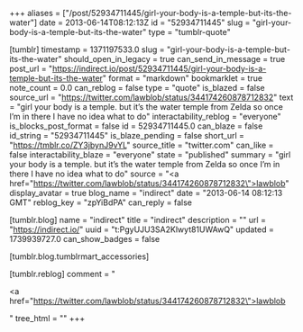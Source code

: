 +++
aliases = ["/post/52934711445/girl-your-body-is-a-temple-but-its-the-water"]
date = 2013-06-14T08:12:13Z
id = "52934711445"
slug = "girl-your-body-is-a-temple-but-its-the-water"
type = "tumblr-quote"

[tumblr]
timestamp = 1371197533.0
slug = "girl-your-body-is-a-temple-but-its-the-water"
should_open_in_legacy = true
can_send_in_message = true
post_url = "https://indirect.io/post/52934711445/girl-your-body-is-a-temple-but-its-the-water"
format = "markdown"
bookmarklet = true
note_count = 0.0
can_reblog = false
type = "quote"
is_blazed = false
source_url = "https://twitter.com/lawblob/status/344174260878712832"
text = "girl your body is a temple. but it’s the water temple from Zelda so once I’m in there I have no idea what to do"
interactability_reblog = "everyone"
is_blocks_post_format = false
id = 52934711445.0
can_blaze = false
id_string = "52934711445"
is_blaze_pending = false
short_url = "https://tmblr.co/ZY3jbynJ9vYL"
source_title = "twitter.com"
can_like = false
interactability_blaze = "everyone"
state = "published"
summary = "girl your body is a temple. but it’s the water temple from Zelda so once I’m in there I have no idea what to do"
source = "<a href=\"https://twitter.com/lawblob/status/344174260878712832\">lawblob</a>"
display_avatar = true
blog_name = "indirect"
date = "2013-06-14 08:12:13 GMT"
reblog_key = "zpYiBdPA"
can_reply = false

[tumblr.blog]
name = "indirect"
title = "indirect"
description = ""
url = "https://indirect.io/"
uuid = "t:PgyUJU3SA2Klwyt81UWAwQ"
updated = 1739939727.0
can_show_badges = false

[tumblr.blog.tumblrmart_accessories]

[tumblr.reblog]
comment = "<p><a href=\"https://twitter.com/lawblob/status/344174260878712832\">lawblob</a></p>"
tree_html = ""
+++
